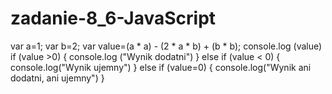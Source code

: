 # zadanie-8_6-JavaScript

var a=1;
var b=2;
var value=(a * a) - (2 * a * b) + (b * b);
console.log (value)
if (value >0) {
console.log ("Wynik dodatni")
}
else if (value < 0) {
console.log("Wynik ujemny")
}
else if (value=0) {
console.log("Wynik ani dodatni, ani ujemny")
} 
